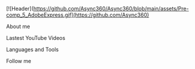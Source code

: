 [![Header](https://github.com/Async360/Async360/blob/main/assets/Pre-comp_5_AdobeExpress.gif](https://github.com/Async360)

About me

Lastest YouTube Videos

Languages and Tools

Follow me
